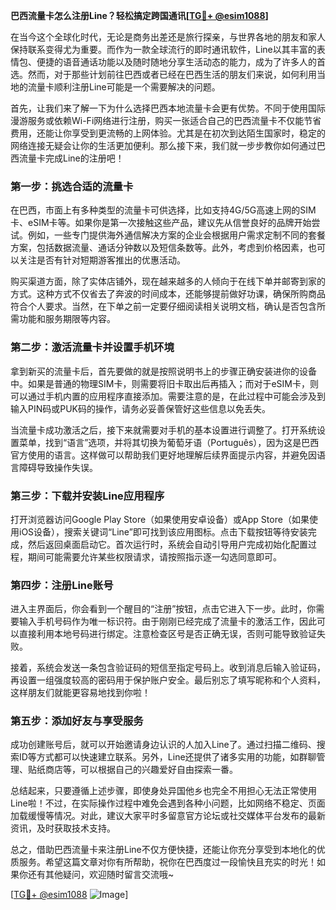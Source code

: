 **巴西流量卡怎么注册Line？轻松搞定跨国通讯[[TG💪+ @esim1088](https://t.me/s/esim1088)]**

在当今这个全球化时代，无论是商务出差还是旅行探亲，与世界各地的朋友和家人保持联系变得尤为重要。而作为一款全球流行的即时通讯软件，Line以其丰富的表情包、便捷的语音通话功能以及随时随地分享生活动态的能力，成为了许多人的首选。然而，对于那些计划前往巴西或者已经在巴西生活的朋友们来说，如何利用当地的流量卡顺利注册Line可能是一个需要解决的问题。

首先，让我们来了解一下为什么选择巴西本地流量卡会更有优势。不同于使用国际漫游服务或依赖Wi-Fi网络进行注册，购买一张适合自己的巴西流量卡不仅能节省费用，还能让你享受到更流畅的上网体验。尤其是在初次到达陌生国家时，稳定的网络连接无疑会让你的生活更加便利。那么接下来，我们就一步步教你如何通过巴西流量卡完成Line的注册吧！

### 第一步：挑选合适的流量卡

在巴西，市面上有多种类型的流量卡可供选择，比如支持4G/5G高速上网的SIM卡、eSIM卡等。如果你是第一次接触这些产品，建议先从信誉良好的品牌开始尝试。例如，一些专门提供海外通信解决方案的企业会根据用户需求定制不同的套餐方案，包括数据流量、通话分钟数以及短信条数等。此外，考虑到价格因素，也可以关注是否有针对短期游客推出的优惠活动。

购买渠道方面，除了实体店铺外，现在越来越多的人倾向于在线下单并邮寄到家的方式。这种方式不仅省去了奔波的时间成本，还能够提前做好功课，确保所购商品符合个人要求。当然，在下单之前一定要仔细阅读相关说明文档，确认是否包含所需功能和服务期限等内容。

### 第二步：激活流量卡并设置手机环境

拿到新买的流量卡后，首先要做的就是按照说明书上的步骤正确安装进你的设备中。如果是普通的物理SIM卡，则需要将旧卡取出后再插入；而对于eSIM卡，则可以通过手机内置的应用程序直接添加。需要注意的是，在此过程中可能会涉及到输入PIN码或PUK码的操作，请务必妥善保管好这些信息以免丢失。

当流量卡成功激活之后，接下来就需要对手机的基本设置进行调整了。打开系统设置菜单，找到“语言”选项，并将其切换为葡萄牙语（Português），因为这是巴西官方使用的语言。这样做可以帮助我们更好地理解后续界面提示内容，并避免因语言障碍导致操作失误。

### 第三步：下载并安装Line应用程序

打开浏览器访问Google Play Store（如果使用安卓设备）或App Store（如果使用iOS设备），搜索关键词“Line”即可找到该应用图标。点击下载按钮等待安装完成，然后返回桌面启动它。首次运行时，系统会自动引导用户完成初始化配置过程，期间可能需要允许某些权限请求，请按照指示逐一勾选同意即可。

### 第四步：注册Line账号

进入主界面后，你会看到一个醒目的“注册”按钮，点击它进入下一步。此时，你需要输入手机号码作为唯一标识符。由于刚刚已经完成了流量卡的激活工作，因此可以直接利用本地号码进行绑定。注意检查区号是否正确无误，否则可能导致验证失败。

接着，系统会发送一条包含验证码的短信至指定号码上。收到消息后输入验证码，再设置一组强度较高的密码用于保护账户安全。最后别忘了填写昵称和个人资料，这样朋友们就能更容易地找到你啦！

### 第五步：添加好友与享受服务

成功创建账号后，就可以开始邀请身边认识的人加入Line了。通过扫描二维码、搜索ID等方式都可以快速建立联系。另外，Line还提供了诸多实用的功能，如群聊管理、贴纸商店等，可以根据自己的兴趣爱好自由探索一番。

总结起来，只要遵循上述步骤，即使身处异国他乡也完全不用担心无法正常使用Line啦！不过，在实际操作过程中难免会遇到各种小问题，比如网络不稳定、页面加载缓慢等情况。对此，建议大家平时多留意官方论坛或社交媒体平台发布的最新资讯，及时获取技术支持。

总之，借助巴西流量卡来注册Line不仅方便快捷，还能让你充分享受到本地化的优质服务。希望这篇文章对你有所帮助，祝你在巴西度过一段愉快且充实的时光！如果你还有其他疑问，欢迎随时留言交流哦~

[[TG💪+ @esim1088](https://t.me/s/esim1088) ![Image](https://i.postimg.cc/4NQfJmqS/Snipaste-2025-05-13-00-14-12.png)]